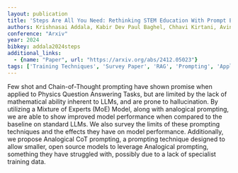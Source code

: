 ```yaml
---
layout: publication
title: 'Steps Are All You Need: Rethinking STEM Education With Prompt Engineering'
authors: Krishnasai Addala, Kabir Dev Paul Baghel, Chhavi Kirtani, Avinash Anand, Rajiv Ratn Shah
conference: "Arxiv"
year: 2024
bibkey: addala2024steps
additional_links:
  - {name: "Paper", url: "https://arxiv.org/abs/2412.05023"}
tags: ['Training Techniques', 'Survey Paper', 'RAG', 'Prompting', 'Applications']
---
```

Few shot and Chain-of-Thought prompting have shown promise when applied to
Physics Question Answering Tasks, but are limited by the lack of mathematical
ability inherent to LLMs, and are prone to hallucination. By utilizing a
Mixture of Experts (MoE) Model, along with analogical prompting, we are able to
show improved model performance when compared to the baseline on standard LLMs.
We also survey the limits of these prompting techniques and the effects they
have on model performance. Additionally, we propose Analogical CoT prompting, a
prompting technique designed to allow smaller, open source models to leverage
Analogical prompting, something they have struggled with, possibly due to a
lack of specialist training data.
